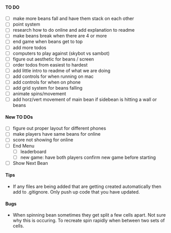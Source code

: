 #### TO DO 
- [ ] make more beans fall and have them stack on each other
- [ ] point system
- [ ] research how to do online and add explanation to readme
- [ ] make beans break when there are 4 or more
- [ ] end game when beans get to top
- [ ] add more todos
- [ ] computers to play against (skybot vs sambot)
- [ ] figure out aesthetic for beans / screen
- [ ] order todos from easiest to hardest
- [ ] add little intro to readme of what we are doing
- [ ] add controls for when running on mac
- [ ] add controls for when on phone
- [ ] add grid system for beans falling
- [ ] animate spins/movement
- [ ] add horz/vert movement of main bean if sidebean is hitting a wall or beans

#### New TO DOs
- [ ] figure out proper layout for different phones
- [ ] make players have same beans for online
- [ ] score not showing for online
- [ ] End Menu
  - [ ] leaderboard
  - [ ] new game: have both players confirm new game before starting
- [ ] Show Next Bean

#### Tips
* If any files are being added that are getting created automatically then add to .gitignore. Only push up code that you have updated.

#### Bugs
* When spinning bean sometimes they get split a few cells apart. Not sure why this is occuring. To recreate spin rapidly when between two sets of cells.
